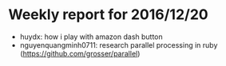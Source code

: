 # Weekly report for 2016/12/20

- huydx: how i play with amazon dash button
- nguyenquangminh0711: research parallel processing in ruby (https://github.com/grosser/parallel)
